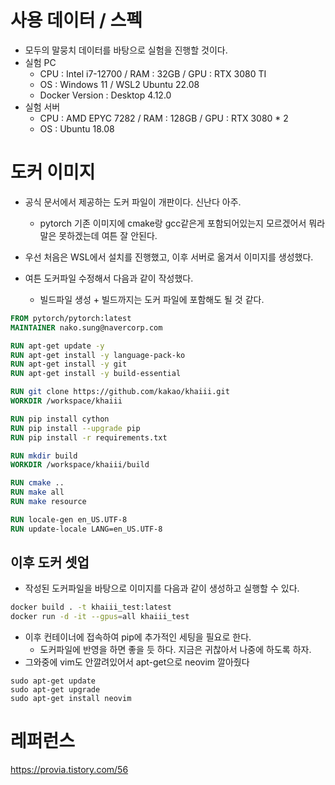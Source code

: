 # 사용 데이터 / 스펙
- 모두의 말뭉치 데이터를 바탕으로 실험을 진행할 것이다.
- 실험 PC 
	- CPU : Intel i7-12700 / RAM : 32GB / GPU : RTX 3080 TI
	- OS : Windows 11 / WSL2 Ubuntu 22.08
	- Docker Version : Desktop 4.12.0
- 실험 서버
	- CPU : AMD EPYC 7282 / RAM : 128GB / GPU : RTX 3080 * 2
	- OS : Ubuntu 18.08

# 도커 이미지
- 공식 문서에서 제공하는 도커 파일이 개판이다. 신난다 아주.
	- pytorch 기존 이미지에 cmake랑 gcc같은게 포함되어있는지 모르겠어서 뭐라 말은 못하겠는데 여튼 잘 안된다. 
- 우선 처음은 WSL에서 설치를 진행했고, 이후 서버로 옮겨서 이미지를 생성했다.

- 여튼 도커파일 수정해서 다음과 같이 작성했다.
	- 빌드파일 생성 + 빌드까지는 도커 파일에 포함해도 될 것 같다.
```Dockerfile
FROM pytorch/pytorch:latest
MAINTAINER nako.sung@navercorp.com

RUN apt-get update -y
RUN apt-get install -y language-pack-ko
RUN apt-get install -y git
RUN apt-get install -y build-essential

RUN git clone https://github.com/kakao/khaiii.git
WORKDIR /workspace/khaiii

RUN pip install cython
RUN pip install --upgrade pip
RUN pip install -r requirements.txt

RUN mkdir build
WORKDIR /workspace/khaiii/build

RUN cmake ..
RUN make all
RUN make resource

RUN locale-gen en_US.UTF-8
RUN update-locale LANG=en_US.UTF-8
```

## 이후 도커 셋업
- 작성된 도커파일을 바탕으로 이미지를 다음과 같이 생성하고 실행할 수 있다.
```bash
docker build . -t khaiii_test:latest
docker run -d -it --gpus=all khaiii_test
```
- 이후 컨테이너에 접속하여 pip에 추가적인 세팅을 필요로 한다.
	- 도커파일에 반영을 하면 좋을 듯 하다. 지금은 귀찮아서 나중에 하도록 하자.
- 그와중에 vim도 안깔려있어서 apt-get으로 neovim 깔아줬다
``` shell
sudo apt-get update
sudo apt-get upgrade
sudo apt-get install neovim
```


# 레퍼런스
https://provia.tistory.com/56
